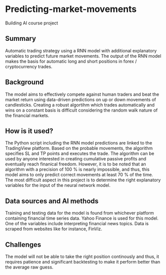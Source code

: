 # Predicting-market-movements
Building AI course project

## Summary

Automatic trading strategy using a RNN model with additional explanatory variables to predict future market movements. The output of the RNN model makes the basis for automatic long and short positions in forex / cryptocurrency trades.


## Background

The model aims to effectively compete against human traders and beat the market return using data-driven predictions on up or down movements of candlesticks.
Creating a robust algortihm which trades automatically and wins on a constant basis is difficult considering the random walk nature of the financial markets.


## How is it used?

The Python script including the RNN model predictions are linked to the TradingView platform. Based on the probable movements, the algorithm specifies SL and TP points and executes the trade. The algorithm can be used by anyone interested in creating cumulative passive profits and eventually reach finanical freedom. However, it is to be noted that an algorithm with a precision of 100 % is nearly impossible, and thus, this model aims to only predict correct movements at least 70 % of the time. The most difficult aspect in this project is to determine the right explanatory variables for the input of the neural network model.


## Data sources and AI methods

Training and testing data for the model is found from whichever platform containing financial time series data. Yahoo Finance is used for this model.
One of the variables include interpreting financial news topics. Data is scraped from websites like for instance, FinViz.

## Challenges

The model will not be able to take the right position continously and thus, it requires patience and significant backtesting to make it perform better than the average raw guess.
